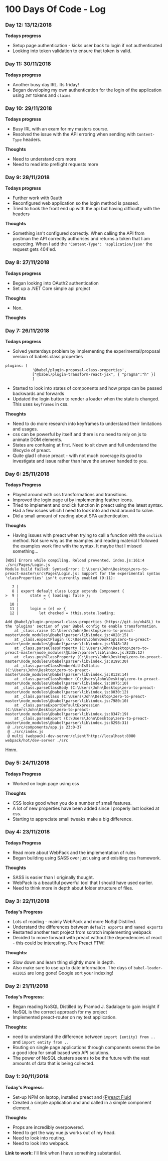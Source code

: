 # 100 Days Of Code - Log

### Day 12: 13/12/2018

**Todays progress**

* Setup page authentication - kicks user back to login if not authenticated
* Looking into token validation to ensure that token is valid.

### Day 11: 30/11/2018

**Todays progress**

* Another busy day IRL. Its friday!
* Began developing my own authentication for the login of the application using `JWT` tokens and `claims` 



### Day 10: 29/11/2018

**Todays progress**

* Busy IRL with an exam for my masters course.
* Resolved the issue with the API erroring when sending with `Content-Type` headers.

**Thoughts**
* Need to understand cors more
* Need to read into preflight requests more

### Day 9: 28/11/2018

**Todays progress**

* Further work with 0auth
* Reconfigured web application so the login method is passed.
* Tried to hook the front end up with the api but having difficulty with the headers

**Thoughts**

* Something isn't configured correctly. When calling the API from postman the API correctly authorises and returns a token that I am expecting. When I add the `'Content-Type': 'application/json'` the request gets 404'ed.  

### Day 8: 27/11/2018


**Todays progress**

* Began looking into OAuth2 authentication
* Set up a .NET Core simple api project

**Thoughts**

* Non.

**Thoughts**

### Day 7: 26/11/2018

**Todays progress**

* Solved yesterdays problem by implementing the experimental/proposal version of babels class properties
```
plugins: [
            '@babel/plugin-proposal-class-properties',
            ["@babel/plugin-transform-react-jsx", { "pragma":"h" }]
			]
```
* Started to look into states of components and how props can be passed backwards and forwards
* Updated the login button to render a loader when the state is changed. This uses `keyframes` in css.

**Thoughts**

* Need to do more research into keyframes to understand their limitations and usages.
* css can be powerful by itself and there is no need to rely on js to animate DOM elements.
* States are confusing at first. Need to sit down and full understand the lifecycle of preact.
* Quite glad I chose preact - with not much coverage its good to investigate and issue rather than have the answer handed to you.

### Day 6: 25/11/2018

**Todays Progress**
* Played around with css transformations and transitions. 
* Improved the login page ui by implementing feather icons.
* Tried to implement and onclick function in preact using the latest syntax. Had a few issues which I need to look into and read around to solve.
* Did a small amount of reading about SPA authentication.

**Thoughts**
* Having issues with preact when trying to call a function with the `onclick` method. Not sure why as the examples and reading material I followed the examples work fine with the syntax. It maybe that I missed something...

```
[WDS] Errors while compiling. Reload prevented. index.js:161:4
./src/Pages/Login.js
Module build failed: SyntaxError: C:\Users\John\Desktop\zero-to-preact-master\src\Pages\Login.js: Support for the experimental syntax 'classProperties' isn't currently enabled (9:11):

   7 | 
   8 | export default class Login extends Component {
>  9 |     state = { loading: false };
     |           ^
  10 | 
  11 |     login = (e) => {
  12 |         let checked = !this.state.loading;

Add @babel/plugin-proposal-class-properties (https://git.io/vb4SL) to the 'plugins' section of your Babel config to enable transformation.
    at _class.raise (C:\Users\John\Desktop\zero-to-preact-master\node_modules\@babel\parser\lib\index.js:4028:15)
    at _class.expectPlugin (C:\Users\John\Desktop\zero-to-preact-master\node_modules\@babel\parser\lib\index.js:5348:18)
    at _class.parseClassProperty (C:\Users\John\Desktop\zero-to-preact-master\node_modules\@babel\parser\lib\index.js:8235:12)
    at _class.pushClassProperty (C:\Users\John\Desktop\zero-to-preact-master\node_modules\@babel\parser\lib\index.js:8199:30)
    at _class.parseClassMemberWithIsStatic (C:\Users\John\Desktop\zero-to-preact-master\node_modules\@babel\parser\lib\index.js:8138:14)
    at _class.parseClassMember (C:\Users\John\Desktop\zero-to-preact-master\node_modules\@babel\parser\lib\index.js:8075:10)
    at _class.parseClassBody (C:\Users\John\Desktop\zero-to-preact-master\node_modules\@babel\parser\lib\index.js:8030:12)
    at _class.parseClass (C:\Users\John\Desktop\zero-to-preact-master\node_modules\@babel\parser\lib\index.js:7980:10)
    at _class.parseExportDefaultExpression (C:\Users\John\Desktop\zero-to-preact-master\node_modules\@babel\parser\lib\index.js:8347:19)
    at _class.parseExport (C:\Users\John\Desktop\zero-to-preact-master\node_modules\@babel\parser\lib\index.js:8298:31)
 @ ./src/components/app.js 23:0-37
 @ ./src/index.js
 @ multi (webpack)-dev-server/client?http://localhost:8080 webpack/hot/dev-server ./src
```

Hmm.


### Day 5: 24/11/2018

**Todays Progress**

* Worked on login page using css

**Thoughts**

* CSS looks good when you do a number of small features.
* A lot of new properties have been added since I properly last looked at css.
* Starting to appreciate small tweaks make a big difference.

### Day 4: 23/11/2018

**Todays Progress**

* Read more about WebPack and the implementation of rules
* Began building using SASS over just using and exisiting css framework.

**Thoughts**

* SASS is easier than I originally thought.
* WebPack is a beautiful powerful tool that I should have used earlier.
* Need to think more in depth about folder structure of files.

### Day 3: 22/11/2018

**Today's Progress**

* Lots of reading - mainly WebPack and more NoSql Distilled.
*   Understand the differences between `default exports` and `named exports`
* Restarted another test project from scratch implementing webpack
* Decided to move forward with preact without the dependencies of react - this could be interesting. Pure Preact FTW!

**Thoughts:**

* Slow down and learn thing slightly more in depth.
* Also make sure to use up to date information. The days of `babel-loader-es2015` are long gone! Google sort your indexing!

### Day 2: 21/11/2018

**Today's Progress**:

* Began reading NoSQL Distilled by Pramod J. Sadalage to gain insight if NoSQL is the correct approach for my project
* Implemented preact-router on my test application.

**Thoughts:**

* need to understand the difference between `import {entity} from ..` and `import entity from ..`
* Routing on single page applications through components seems the be a good idea for small based web API solutions.
* The power of NoSQL clusters seems to be the future with the vast amounts of data that is being collected.

### Day 1: 20/11/2018

**Today's Progress**: 

* Set-up NPM on laptop, installed preact and [(P)react Fluid](https://ajainvivek.github.io/preact-fluid/ "Preact Fluid")
* Created a simple application and and called in a simple component element.

**Thoughts:** 

* Props are incredibly overpowered. 
* Need to get the way vue.js works out of my head.
* Need to look into routing.
* Need to look into webpack.

**Link to work:** I'll link when I have something substantial. 

